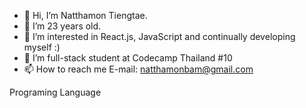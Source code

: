 - 👋 Hi, I’m Natthamon Tiengtae.
- 💞️ I’m 23 years old.
- 👀 I’m interested in React.js, JavaScript and continually developing myself :)
- 🌱 I’m full-stack student at Codecamp Thailand #10
- 📫 How to reach me E-mail: natthamonbam@gmail.com

<!---
Natthabamm/Natthabamm is a ✨ special ✨ repository because its `README.md` (this file) appears on your GitHub profile.
You can click the Preview link to take a look at your changes.
--->

Programing Language

